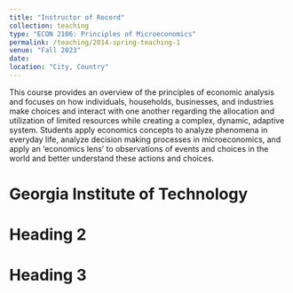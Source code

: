 ```yaml
---
title: "Instructor of Record"
collection: teaching
type: "ECON 2106: Principles of Microeconomics"
permalink: /teaching/2014-spring-teaching-1
venue: "Fall 2023"
date: 
location: "City, Country"
---
```


This course provides an overview of the principles of economic analysis and focuses on how individuals, households, businesses, and industries make choices and interact with one another regarding the allocation and utilization of limited resources while creating a complex, dynamic, adaptive system. Students apply economics concepts to analyze phenomena in everyday life, analyze decision making processes in microeconomics, and apply an ‘economics lens’ to observations of events and choices in the world and better understand these actions and choices. 

Georgia Institute of Technology 
====== 

Heading 2
======

Heading 3
======
